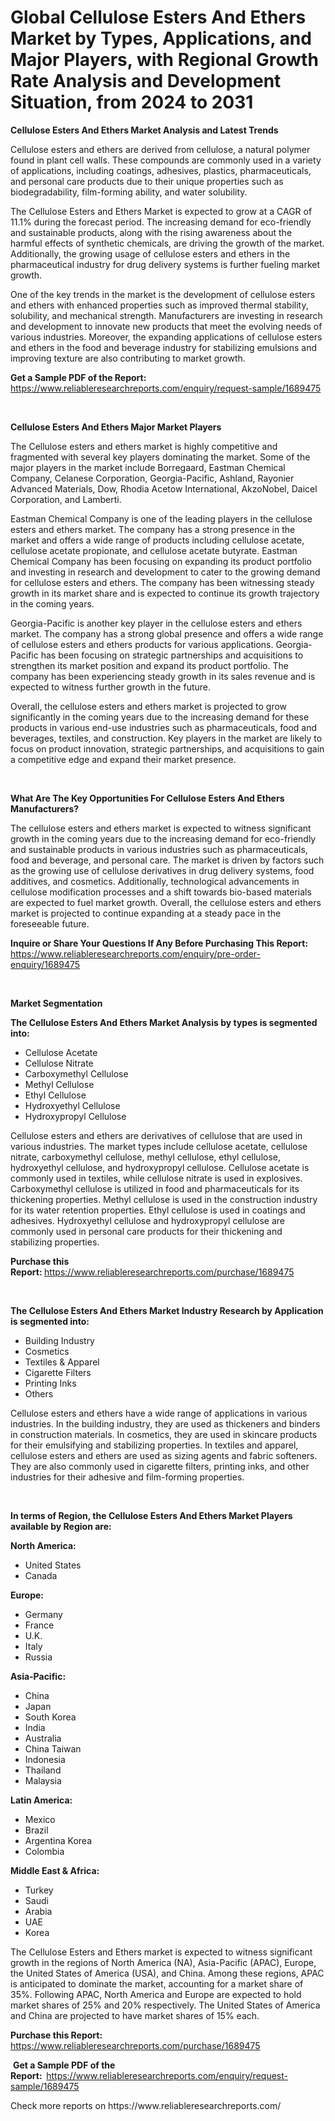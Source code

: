 <p><h1>Global Cellulose Esters And Ethers Market by Types, Applications, and Major Players, with Regional Growth Rate Analysis and Development Situation, from 2024 to 2031</h1></p><p><strong>Cellulose Esters And Ethers Market Analysis and Latest Trends</strong></p>
<p><p>Cellulose esters and ethers are derived from cellulose, a natural polymer found in plant cell walls. These compounds are commonly used in a variety of applications, including coatings, adhesives, plastics, pharmaceuticals, and personal care products due to their unique properties such as biodegradability, film-forming ability, and water solubility.</p><p>The Cellulose Esters and Ethers Market is expected to grow at a CAGR of 11.1% during the forecast period. The increasing demand for eco-friendly and sustainable products, along with the rising awareness about the harmful effects of synthetic chemicals, are driving the growth of the market. Additionally, the growing usage of cellulose esters and ethers in the pharmaceutical industry for drug delivery systems is further fueling market growth.</p><p>One of the key trends in the market is the development of cellulose esters and ethers with enhanced properties such as improved thermal stability, solubility, and mechanical strength. Manufacturers are investing in research and development to innovate new products that meet the evolving needs of various industries. Moreover, the expanding applications of cellulose esters and ethers in the food and beverage industry for stabilizing emulsions and improving texture are also contributing to market growth.</p></p>
<p><strong>Get a Sample PDF of the Report:&nbsp;</strong> <a href="https://www.reliableresearchreports.com/enquiry/request-sample/1689475">https://www.reliableresearchreports.com/enquiry/request-sample/1689475</a></p>
<p>&nbsp;</p>
<p><strong>Cellulose Esters And Ethers Major Market Players</strong></p>
<p><p>The Cellulose esters and ethers market is highly competitive and fragmented with several key players dominating the market. Some of the major players in the market include Borregaard, Eastman Chemical Company, Celanese Corporation, Georgia-Pacific, Ashland, Rayonier Advanced Materials, Dow, Rhodia Acetow International, AkzoNobel, Daicel Corporation, and Lamberti.</p><p>Eastman Chemical Company is one of the leading players in the cellulose esters and ethers market. The company has a strong presence in the market and offers a wide range of products including cellulose acetate, cellulose acetate propionate, and cellulose acetate butyrate. Eastman Chemical Company has been focusing on expanding its product portfolio and investing in research and development to cater to the growing demand for cellulose esters and ethers. The company has been witnessing steady growth in its market share and is expected to continue its growth trajectory in the coming years.</p><p>Georgia-Pacific is another key player in the cellulose esters and ethers market. The company has a strong global presence and offers a wide range of cellulose esters and ethers products for various applications. Georgia-Pacific has been focusing on strategic partnerships and acquisitions to strengthen its market position and expand its product portfolio. The company has been experiencing steady growth in its sales revenue and is expected to witness further growth in the future.</p><p>Overall, the cellulose esters and ethers market is projected to grow significantly in the coming years due to the increasing demand for these products in various end-use industries such as pharmaceuticals, food and beverages, textiles, and construction. Key players in the market are likely to focus on product innovation, strategic partnerships, and acquisitions to gain a competitive edge and expand their market presence.</p></p>
<p>&nbsp;</p>
<p><strong>What Are The Key Opportunities For Cellulose Esters And Ethers Manufacturers?</strong></p>
<p><p>The cellulose esters and ethers market is expected to witness significant growth in the coming years due to the increasing demand for eco-friendly and sustainable products in various industries such as pharmaceuticals, food and beverage, and personal care. The market is driven by factors such as the growing use of cellulose derivatives in drug delivery systems, food additives, and cosmetics. Additionally, technological advancements in cellulose modification processes and a shift towards bio-based materials are expected to fuel market growth. Overall, the cellulose esters and ethers market is projected to continue expanding at a steady pace in the foreseeable future.</p></p>
<p><strong>Inquire or Share Your Questions If Any Before Purchasing This Report:</strong> <a href="https://www.reliableresearchreports.com/enquiry/pre-order-enquiry/1689475">https://www.reliableresearchreports.com/enquiry/pre-order-enquiry/1689475</a></p>
<p>&nbsp;</p>
<p><strong>Market Segmentation</strong></p>
<p><strong>The Cellulose Esters And Ethers Market Analysis by types is segmented into:</strong></p>
<p><ul><li>Cellulose Acetate</li><li>Cellulose Nitrate</li><li>Carboxymethyl Cellulose</li><li>Methyl Cellulose</li><li>Ethyl Cellulose</li><li>Hydroxyethyl Cellulose</li><li>Hydroxypropyl Cellulose</li></ul></p>
<p><p>Cellulose esters and ethers are derivatives of cellulose that are used in various industries. The market types include cellulose acetate, cellulose nitrate, carboxymethyl cellulose, methyl cellulose, ethyl cellulose, hydroxyethyl cellulose, and hydroxypropyl cellulose. Cellulose acetate is commonly used in textiles, while cellulose nitrate is used in explosives. Carboxymethyl cellulose is utilized in food and pharmaceuticals for its thickening properties. Methyl cellulose is used in the construction industry for its water retention properties. Ethyl cellulose is used in coatings and adhesives. Hydroxyethyl cellulose and hydroxypropyl cellulose are commonly used in personal care products for their thickening and stabilizing properties.</p></p>
<p><strong>Purchase this Report:&nbsp;</strong><a href="https://www.reliableresearchreports.com/purchase/1689475">https://www.reliableresearchreports.com/purchase/1689475</a></p>
<p>&nbsp;</p>
<p><strong>The Cellulose Esters And Ethers Market Industry Research by Application is segmented into:</strong></p>
<p><ul><li>Building Industry</li><li>Cosmetics</li><li>Textiles & Apparel</li><li>Cigarette Filters</li><li>Printing Inks</li><li>Others</li></ul></p>
<p><p>Cellulose esters and ethers have a wide range of applications in various industries. In the building industry, they are used as thickeners and binders in construction materials. In cosmetics, they are used in skincare products for their emulsifying and stabilizing properties. In textiles and apparel, cellulose esters and ethers are used as sizing agents and fabric softeners. They are also commonly used in cigarette filters, printing inks, and other industries for their adhesive and film-forming properties.</p></p>
<p>&nbsp;</p>
<p><strong>In terms of Region, the Cellulose Esters And Ethers Market Players available by Region are:</strong></p>
<p>
    <p> <strong> North America: </strong>
        <ul>
            <li>United States</li>
            <li>Canada</li>
        </ul>
        </p> 
    <p> <strong> Europe: </strong>
        <ul>
            <li>Germany</li>
            <li>France</li>
            <li>U.K.</li>
            <li>Italy</li>
            <li>Russia</li>
        </ul>
        </p> 
    <p> <strong> Asia-Pacific: </strong>
        <ul>
            <li>China</li>
            <li>Japan</li>
            <li>South Korea</li>
            <li>India</li>
            <li>Australia</li>
            <li>China Taiwan</li>
            <li>Indonesia</li>
            <li>Thailand</li>
            <li>Malaysia</li>
        </ul>
        </p> 
    <p> <strong> Latin America: </strong>
        <ul>
            <li>Mexico</li>
            <li>Brazil</li>
            <li>Argentina Korea</li>
            <li>Colombia</li>
        </ul>
        </p> 
    <p> <strong> Middle East & Africa: </strong>
        <ul>
            <li>Turkey</li>
            <li>Saudi</li>
            <li>Arabia</li>
            <li>UAE</li>
            <li>Korea</li>
        </ul>
    </p>
    </p>
<p><p>The Cellulose Esters and Ethers market is expected to witness significant growth in the regions of North America (NA), Asia-Pacific (APAC), Europe, the United States of America (USA), and China. Among these regions, APAC is anticipated to dominate the market, accounting for a market share of 35%. Following APAC, North America and Europe are expected to hold market shares of 25% and 20% respectively. The United States of America and China are projected to have market shares of 15% each.</p></p>
<p><strong>Purchase this Report: </strong><a href="https://www.reliableresearchreports.com/purchase/1689475">https://www.reliableresearchreports.com/purchase/1689475</a></p>
<p>&nbsp;<strong>Get a Sample PDF of the Report:&nbsp;&nbsp;</strong><a href="https://www.reliableresearchreports.com/enquiry/request-sample/1689475">https://www.reliableresearchreports.com/enquiry/request-sample/1689475</a></p>
<p><strong></strong></p>
<p>Check more reports on https://www.reliableresearchreports.com/</p>